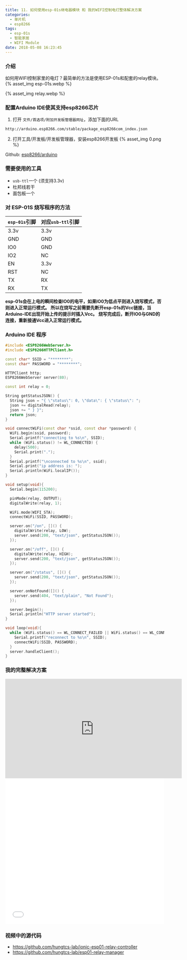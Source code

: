 ```yaml
---
title: 11. 如何使用esp-01s继电器模块 和 我的WIFI控制电灯整体解决方案
categories:
  - 单片机
  - esp8266
tags:
  - esp-01s
  - 智能家居
  - WIFI Module
date: 2018-05-08 16:23:45
---
```



### 介绍
如何用WIFI控制家里的电灯？最简单的方法是使用ESP-01s和配套的relay模块。
{% asset_img esp-01s.webp %}
<!-- more -->
{% asset_img relay.webp %}

### 配置Arduino IDE使其支持esp8266芯片
1. 打开 `文件/首选项/附加开发板管理器网址`，添加下面的URL
  ```
  http://arduino.esp8266.com/stable/package_esp8266com_index.json
  ```
2. 打开工具/开发板/开发板管理器，安装esp8266开发板
  {% asset_img 0.png %}

Github: [esp8266/arduino](https://github.com/esp8266/arduino)

### 需要使用的工具
- `usb-ttl`一个 (须支持3.3v)
- 杜邦线若干
- 面包板一个

### 对 ESP-01S 烧写程序的方法
| `esp-01s`引脚 | 对应`usb-ttl`引脚 |
|:-|:-|
| 3.3v | 3.3v |
| GND | GND |
| IO0 | GND |
| IO2 | NC |
| EN | 3.3v |
| RST | NC |
| TX | RX |
| RX | TX |

**esp-01s会在上电的瞬间检查IO0的电平，如果IO0为低点平则进入烧写模式，否则进入正常运行模式。**
**所以在烧写之前需要先断开esp-01s的Vcc链接，当Arduino-IDE出现开始上传的提示时插入Vcc。**
**烧写完成后，断开IO0与GND的连接，重新接通Vcc进入正常运行模式。**

### Arduino IDE 程序
```c++
#include <ESP8266WebServer.h>
#include <ESP8266HTTPClient.h>

const char* SSID = "********";
const char* PASSWORD = "********";

HTTPClient http;
ESP8266WebServer server(80);

const int relay = 0;

String getStatusJSON() {
  String json = "{ \"status\": 0, \"data\": { \"status\": ";
  json += digitalRead(relay);
  json += " } }";
  return json;
}

void connectWiFi(const char *ssid, const char *password) {
  WiFi.begin(ssid, password);
  Serial.printf("connecting to %s\n", SSID);
  while (WiFi.status() != WL_CONNECTED) {
    delay(500);
    Serial.print(".");
  }
  Serial.printf("\nconnected to %s\n", ssid);
  Serial.print("ip address is: ");
  Serial.println(WiFi.localIP());
}

void setup(void){
  Serial.begin(115200);

  pinMode(relay, OUTPUT);
  digitalWrite(relay, 1);

  WiFi.mode(WIFI_STA);
  connectWiFi(SSID, PASSWORD);

  server.on("/on", []() {
    digitalWrite(relay, LOW);
    server.send(200, "text/json", getStatusJSON());
  });

  server.on("/off", []() {
    digitalWrite(relay, HIGH);
    server.send(200, "text/json", getStatusJSON());
  });

  server.on("/status", []() {
    server.send(200, "text/json", getStatusJSON());
  });

  server.onNotFound([]() {
    server.send(404, "text/plain", "Not Found");
  });

  server.begin();
  Serial.println("HTTP server started");
}

void loop(void){
  while (WiFi.status() == WL_CONNECT_FAILED || WiFi.status() == WL_CONNECTION_LOST || WiFi.status() == WL_DISCONNECTED) {
    Serial.printf("reconnect to %s\n", SSID);
    connectWiFi(SSID, PASSWORD);
  }
  server.handleClient();
}
```

### 我的完整解决方案
<iframe width="560" height="315" src="https://www.youtube.com/embed/vCTM-Y2L2Yg" frameborder="0" allow="autoplay; encrypted-media" allowfullscreen></iframe>

<iframe width="100%;" height="462" src="//player.bilibili.com/player.html?aid=23103523&cid=38435705&page=1" scrolling="no" border="0" frameborder="no" framespacing="0" allowfullscreen> </iframe>

### 视频中的源代码
- https://github.com/hungtcs-lab/ionic-esp01-relay-controller
- https://github.com/hungtcs-lab/esp01-relay-manager
